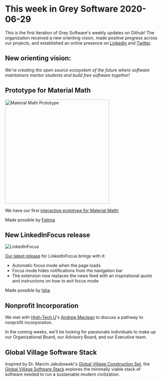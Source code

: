 # This week in Grey Software 2020-06-29

This is the first iteration of Grey Software's weekly updates on Github! The organization received a new orienting vision, made positive progress across our projects, and established an online presence on [Linkedin](https://www.linkedin.com/company/grey-software) and [Twitter](https://twitter.com/grey_software).  

## New orienting vision:

_We're creating the open source ecosystem of the future where software maintainers mentor students and build free software together!_

## Prototype for Material Math

<img alt="Material Math Prototype" src="https://github.com/grey-software/org/raw/master/ThisWeek/2020-06-29/material-math-prototype.gif" height="343"/>

We have our first [interactive prototype for Material Math!](https://xd.adobe.com/view/0440e49d-73b0-4682-8fd7-10c48e861581-5113/screen/a20a6f32-e20e-4735-83d6-cab732b51e39/Home-Page-First-Visit)

Made possible by [Fatima](https://github.com/fatimanadeem)

## New LinkedInFocus release

![LinkedInFocus](https://github.com/grey-software/LinkedInFocus/raw/master/after.png)

[Our latest release](https://github.com/grey-software/LinkedInFocus/releases/tag/v0.96-alpha.1) for LinkedInFocus brings with it:

- Automatic focus mode when the page loads
- Focus mode hides notifications from the navigation bar
- The extension now replaces the news feed with an inspirational quote and instructions on how to exit focus mode

Made possible by [Isha](https://github.com/ishaaa-ai)

## Nonprofit Incorporation

We met with [High-Tech U](https://github.com/hightechu)'s [Andrew Maclean](https://github.com/andrewdmaclean) to discuss a pathway to nonprofit incorporation. 

In the coming weeks, we'll be looking for passionate individuals to make up our Organizational Board, our Advisory Board, and our Executive team. 

## Global Village Software Stack

Inspired by Dr. Marcin Jakubowski's [Global Village Construction Set](https://www.opensourceecology.org/gvcs/), the [Global Village Software Stack](https://github.com/grey-software/global-village-software-stack) explores the minimally viable stack of software needed to run a sustainable modern civilization. 
